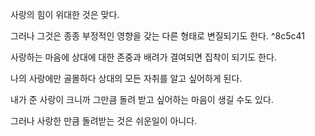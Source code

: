 사랑의 힘이 위대한 것은 맞다.

그러나 그것은 종종 부정적인 영향을 갖는 다른 형태로 변질되기도 한다. ^8c5c41

사랑하는 마음에 상대에 대한 존중과 배려가 결여되면 집착이 되기도 한다.

나의 사랑에만 골몰하다 상대의 모든 자취를 알고 싶어하게 된다.

내가 준 사랑이 크니까 그만큼 돌려 받고 싶어하는 마음이 생길 수도 있다.

그러나 사랑한 만큼 돌려받는 것은 쉬운일이 아니다. 